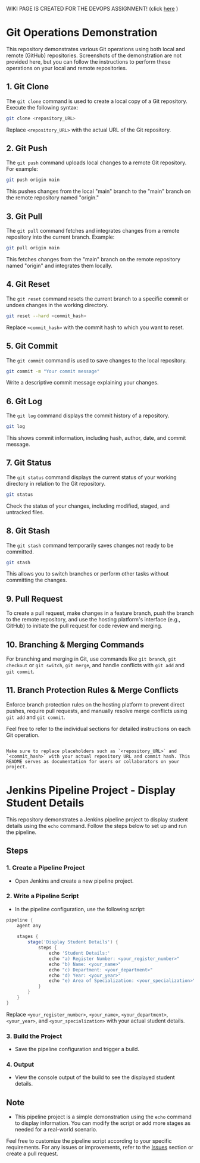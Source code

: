 WIKI PAGE IS CREATED FOR THE DEVOPS ASSIGNMENT! (click [here](https://github.com/cybermad7373/73772126145-DevOps-Assignment1/wiki) )
# Git Operations Demonstration

This repository demonstrates various Git operations using both local and remote (GitHub) repositories. Screenshots of the demonstration are not provided here, but you can follow the instructions to perform these operations on your local and remote repositories.

## 1. Git Clone

The `git clone` command is used to create a local copy of a Git repository. Execute the following syntax:

```bash
git clone <repository_URL>
```

Replace `<repository_URL>` with the actual URL of the Git repository.

## 2. Git Push

The `git push` command uploads local changes to a remote Git repository. For example:

```bash
git push origin main
```

This pushes changes from the local "main" branch to the "main" branch on the remote repository named "origin."

## 3. Git Pull

The `git pull` command fetches and integrates changes from a remote repository into the current branch. Example:

```bash
git pull origin main
```

This fetches changes from the "main" branch on the remote repository named "origin" and integrates them locally.

## 4. Git Reset

The `git reset` command resets the current branch to a specific commit or undoes changes in the working directory.

```bash
git reset --hard <commit_hash>
```

Replace `<commit_hash>` with the commit hash to which you want to reset.

## 5. Git Commit

The `git commit` command is used to save changes to the local repository.

```bash
git commit -m "Your commit message"
```

Write a descriptive commit message explaining your changes.

## 6. Git Log

The `git log` command displays the commit history of a repository.

```bash
git log
```

This shows commit information, including hash, author, date, and commit message.

## 7. Git Status

The `git status` command displays the current status of your working directory in relation to the Git repository.

```bash
git status
```

Check the status of your changes, including modified, staged, and untracked files.

## 8. Git Stash

The `git stash` command temporarily saves changes not ready to be committed.

```bash
git stash
```

This allows you to switch branches or perform other tasks without committing the changes.

## 9. Pull Request

To create a pull request, make changes in a feature branch, push the branch to the remote repository, and use the hosting platform's interface (e.g., GitHub) to initiate the pull request for code review and merging.

## 10. Branching & Merging Commands

For branching and merging in Git, use commands like `git branch`, `git checkout` or `git switch`, `git merge`, and handle conflicts with `git add` and `git commit`.

## 11. Branch Protection Rules & Merge Conflicts

Enforce branch protection rules on the hosting platform to prevent direct pushes, require pull requests, and manually resolve merge conflicts using `git add` and `git commit`.

Feel free to refer to the individual sections for detailed instructions on each Git operation.
```

Make sure to replace placeholders such as `<repository_URL>` and `<commit_hash>` with your actual repository URL and commit hash. This README serves as documentation for users or collaborators on your project.
```

# Jenkins Pipeline Project - Display Student Details

This repository demonstrates a Jenkins pipeline project to display student details using the `echo` command. Follow the steps below to set up and run the pipeline.

## Steps

### 1. Create a Pipeline Project

- Open Jenkins and create a new pipeline project.

### 2. Write a Pipeline Script

- In the pipeline configuration, use the following script:

```groovy
pipeline {
    agent any
    
    stages {
        stage('Display Student Details') {
            steps {
                echo 'Student Details:'
                echo "a) Register Number: <your_register_number>"
                echo "b) Name: <your_name>"
                echo "c) Department: <your_department>"
                echo "d) Year: <your_year>"
                echo "e) Area of Specialization: <your_specialization>"
            }
        }
    }
}
```

Replace `<your_register_number>`, `<your_name>`, `<your_department>`, `<your_year>`, and `<your_specialization>` with your actual student details.

### 3. Build the Project

- Save the pipeline configuration and trigger a build.

### 4. Output

- View the console output of the build to see the displayed student details.

## Note

- This pipeline project is a simple demonstration using the `echo` command to display information. You can modify the script or add more stages as needed for a real-world scenario.

Feel free to customize the pipeline script according to your specific requirements. For any issues or improvements, refer to the [Issues](../../issues) section or create a pull request.
